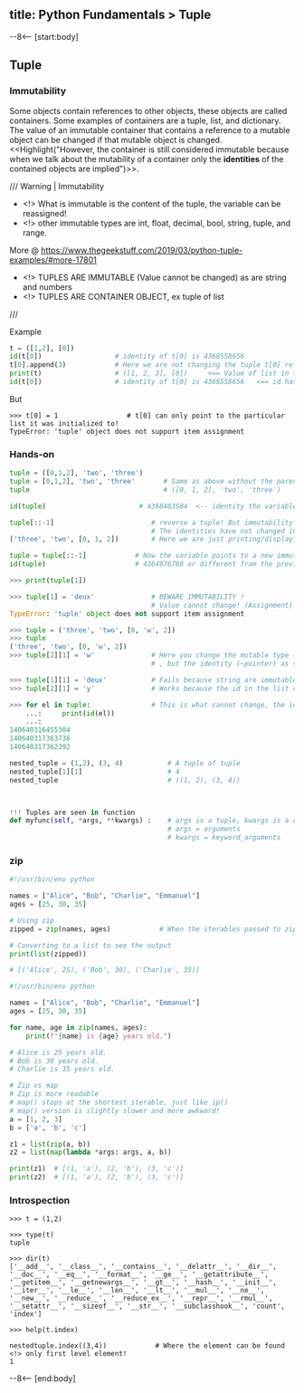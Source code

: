title: Python Fundamentals > Tuple
---
--8<-- [start:body]
## Tuple

### Immutability

Some objects contain references to other objects, these objects are called containers. Some examples of containers are a tuple, list, and dictionary. The value of an immutable container that contains a reference to a mutable object can be changed if that mutable object is changed. <<Highlight("However, the container is still considered immutable because when we talk about the mutability of a container only the **identities** of the contained objects are implied")>>.

/// Warning | Immutability

 * <!> What is immutable is the content of the tuple, the variable can be reassigned!
 * <!> other immutable types are int, float, decimal, bool, string, tuple, and range.

 More @ https://www.thegeekstuff.com/2019/03/python-tuple-examples/#more-17801

 * <!> TUPLES ARE IMMUTABLE (Value cannot be changed) as are string and numbers
 * <!> TUPLES ARE CONTAINER OBJECT, ex tuple of list

///

Example

```python
t = ([1,2], [0])
id(t[0])                  # identity of t[0] is 4368558656
t[0].append(3)            # Here we are not changing the tuple t[0] reference! We are changing the value of the list t[0] is pointing to!
print(t)                  # ([1, 2, 3], [0])     <== Value of list in t[0] has changed!
id(t[0])                  # identity of t[0] is 4368558656   <== id has NOT changed!
```

But

```
>>> t[0] = 1                 # t[0] can only point to the particular list it was initialized to!
TypeError: 'tuple' object does not support item assignment
```

### Hands-on

```python
tuple = ([0,1,2], 'two', 'three')
tuple = [0,1,2], 'two', 'three'       # Same as above without the parentheses!
tuple                                 # ([0, 1, 2], 'two', 'three')

id(tuple)                       # 4368483584  <-- identity the variable points to

tuple[::-1]                        # reverse a tuple! But immutability?!?!?
                                   # The identities have not changed in the original tuple!
('three', 'two', [0, 1, 2])        # Here we are just printing/displaying a new tuple!

tuple = tuple[::-1]            # Now the variable points to a new immutable tuple
id(tuple)                      # 4364976768 or different from the previous one!

>>> print(tuple[1])

>>> tuple[1] = 'deux'              # BEWARE IMMUTABILITY !
                                   # Value cannot change! (Assignment)
TypeError: 'tuple' object does not support item assignment

>>> tuple = ('three', 'two', [0, 'w', 2])
>>> tuple
('three', 'two', [0, 'w', 2])
>>> tuple[2][1] = 'w'              # Here you change the mutable type (list) in the tuple
                                   # , but the identity (~pointer) as seen by the tuple is still the same!

>>> tuple[1][1] = 'deux'           # Fails because string are immutable, so the id(.) would have to change
>>> tuple[2][1] = 'y'              # Works because the id in the list changes, but the id seen by the tuple, doesn't

>>> for el in tuple:               # This is what cannot change, the ids(~pointer) in the tuple!
    ...:     print(id(el))
    ...:
140640316455304
140640317363736
140640317362392
```
```python
nested_tuple = (1,2), (3, 4)           # A tuple of tuple
nested_tuple[1][1]                     # 4
nested_tuple                           # ((1, 2), (3, 4))



!!! Tuples are seen in function
def myfunc(self, *args, **kwargs) :    # args is a tuple, kwargs is a dict
                                       # args = arguments
                                       # kwargs = keyword_arguments
```

### zip

```python
#!/usr/bin/env python

names = ["Alice", "Bob", "Charlie", "Emmanuel"]
ages = [25, 30, 35]

# Using zip
zipped = zip(names, ages)            # When the iterables passed to zip() are of unequal length, it stops when the shortest iterable is exhausted.

# Converting to a list to see the output
print(list(zipped))

# [('Alice', 25), ('Bob', 30), ('Charlie', 35)]
```
```python
#!/usr/bin/env python 

names = ["Alice", "Bob", "Charlie", "Emmanuel"]
ages = [25, 30, 35]

for name, age in zip(names, ages):
    print(f"{name} is {age} years old.")

# Alice is 25 years old.
# Bob is 30 years old.
# Charlie is 35 years old.

```

```python
# Zip vs map
# Zip is more readable
# map() stops at the shortest iterable, just like ip()
# map() version is slightly slower and more awkward!
a = [1, 2, 3]
b = ['a', 'b', 'c']

z1 = list(zip(a, b))
z2 = list(map(lambda *args: args, a, b))

print(z1)  # [(1, 'a'), (2, 'b'), (3, 'c')]
print(z2)  # [(1, 'a'), (2, 'b'), (3, 'c')]
```

### Introspection

```
>>> t = (1,2)

>>> type(t)
tuple

>>> dir(t)
['__add__', '__class__', '__contains__', '__delattr__', '__dir__', '__doc__', '__eq__', '__format__', '__ge__', '__getattribute__', '__getitem__', '__getnewargs__', '__gt__', '__hash__', '__init__', '__iter__', '__le__', '__len__', '__lt__', '__mul__', '__ne__', '__new__', '__reduce__', '__reduce_ex__', '__repr__', '__rmul__', '__setattr__', '__sizeof__', '__str__', '__subclasshook__', 'count', 'index']

>>> help(t.index)

nestedtuple.index((3,4))            # Where the element can be found <!> only first level element!
1
```

--8<-- [end:body]

